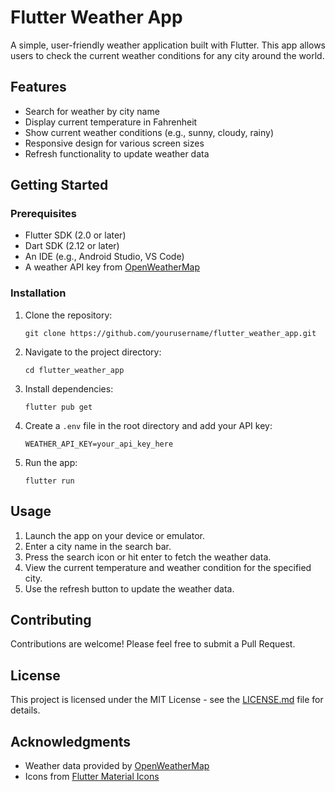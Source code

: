 # Flutter Weather App

A simple, user-friendly weather application built with Flutter. This app allows users to check the current weather conditions for any city around the world.

## Features

- Search for weather by city name
- Display current temperature in Fahrenheit
- Show current weather conditions (e.g., sunny, cloudy, rainy)
- Responsive design for various screen sizes
- Refresh functionality to update weather data

## Getting Started

### Prerequisites

- Flutter SDK (2.0 or later)
- Dart SDK (2.12 or later)
- An IDE (e.g., Android Studio, VS Code)
- A weather API key from [OpenWeatherMap](https://openweathermap.org/api)

### Installation

1. Clone the repository:
   ```
   git clone https://github.com/yourusername/flutter_weather_app.git
   ```

2. Navigate to the project directory:
   ```
   cd flutter_weather_app
   ```

3. Install dependencies:
   ```
   flutter pub get
   ```

4. Create a `.env` file in the root directory and add your API key:
   ```
   WEATHER_API_KEY=your_api_key_here
   ```

5. Run the app:
   ```
   flutter run
   ```

## Usage

1. Launch the app on your device or emulator.
2. Enter a city name in the search bar.
3. Press the search icon or hit enter to fetch the weather data.
4. View the current temperature and weather condition for the specified city.
5. Use the refresh button to update the weather data.

## Contributing

Contributions are welcome! Please feel free to submit a Pull Request.

## License

This project is licensed under the MIT License - see the [LICENSE.md](LICENSE.md) file for details.

## Acknowledgments

- Weather data provided by [OpenWeatherMap](https://openweathermap.org/)
- Icons from [Flutter Material Icons](https://api.flutter.dev/flutter/material/Icons-class.html)
